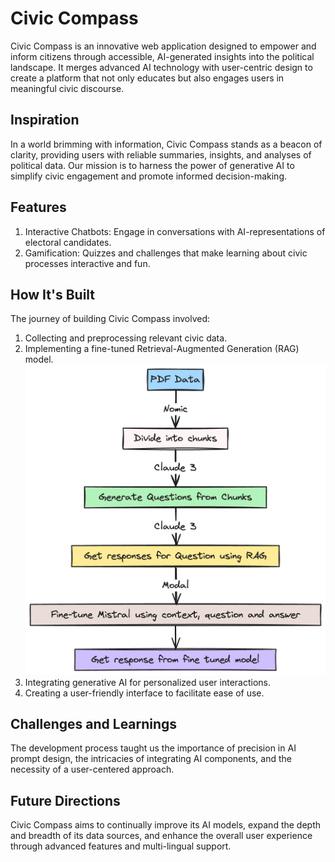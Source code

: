 # Civic Compass

Civic Compass is an innovative web application designed to empower and inform citizens through accessible, AI-generated insights into the political landscape. It merges advanced AI technology with user-centric design to create a platform that not only educates but also engages users in meaningful civic discourse.

## Inspiration

In a world brimming with information, Civic Compass stands as a beacon of clarity, providing users with reliable summaries, insights, and analyses of political data. Our mission is to harness the power of generative AI to simplify civic engagement and promote informed decision-making.

## Features

1. Interactive Chatbots: Engage in conversations with AI-representations of electoral candidates.
2. Gamification: Quizzes and challenges that make learning about civic processes interactive and fun.

## How It's Built

The journey of building Civic Compass involved:

1. Collecting and preprocessing relevant civic data.
2. Implementing a fine-tuned Retrieval-Augmented Generation (RAG) model.
![alt text](/public/CurrentModel.png)
3. Integrating generative AI for personalized user interactions.
4. Creating a user-friendly interface to facilitate ease of use.

## Challenges and Learnings

The development process taught us the importance of precision in AI prompt design, the intricacies of integrating AI components, and the necessity of a user-centered approach.

## Future Directions

Civic Compass aims to continually improve its AI models, expand the depth and breadth of its data sources, and enhance the overall user experience through advanced features and multi-lingual support.
